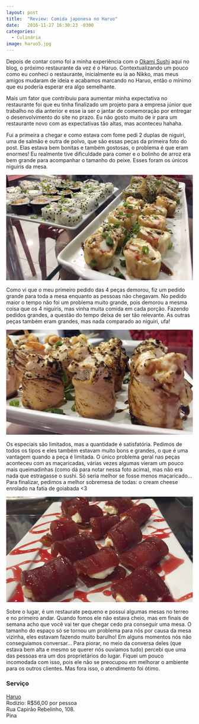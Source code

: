 ```yaml
---
layout: post
title:  "Review: Comida japonesa no Haruo"
date:   2016-11-27 16:30:23 -0300
categories:
  - Culinária
image: haruo5.jpg
---
```


Depois de contar como foi a minha experiência com o [Okami Sushi](http://dudseofusca.com/okami-sushi/) aqui no blog, o próximo restaurante da vez é o Haruo. Contextualizando um pouco como eu conheci o restaurante, inicialmente eu ia ao Nikko, mas meus amigos mudaram de ideia e acabamos marcando no Haruo, então o mínimo que eu poderia esperar era algo semelhante.

Mais um fator que contribuiu para aumentar minha expectativa no restaurante foi que eu tinha finalizado um projeto para a empresa júnior que trabalho no dia anterior e esse ia ser o jantar de comemoração por entregar o desenvolvimento do site no prazo. Eu não gosto muito de ir para um restaurante novo com as expectativas tão altas, mas aconteceu hahaha.

Fui a primeira a chegar e como estava com fome pedi 2 duplas de niguiri, uma de salmão e outra de polvo, que são essas peças da primeira foto do post. Elas estava bem bonitas e também gostosas, o problema é que eram enormes! Eu realmente tive dificuldade para comer e o bolinho de arroz era bem grande para acompanhar o tamanho do peixe. Esses foram os únicos niguiris da mesa.

![Uramakis e especiais](/assets/images/posts/haruo1.jpg)

Como vi que o meu primeiro pedido das 4 peças demorou, fiz um pedido grande para toda a mesa enquanto as pessoas não chegavam. No pedido maior o tempo não foi um problema muito grande, pois demorou a mesma coisa que os 4 niguiris, mas vinha muita comida em cada porção. Fazendo pedidos grandes, a questão do tempo deixa de ser tão relevante. As outras peças também eram grandes, mas nada comparado ao niguiri, ufa!

![Sushis especiais](/assets/images/posts/haruo2.jpg)

Os especiais são limitados, mas a quantidade é satisfatória. Pedimos de todos os tipos e eles também estavam muito bons e grandes, o que é uma vantagem quando a peça é limitada. O único problema geral nas peças aconteceu com as maçaricadas, várias vezes algumas vieram um pouco mais queimadinhas (como dá para notar nessa foto acima), mas não era nada que estragasse o sushi. Só seria melhor se fosse menos maçaricado... Para finalizar, pedimos a melhor sobremesa de todas: o cream cheese enrolado na fatia de goiabada <3

![Delícia Joy](/assets/images/posts/haruo3.jpg)

Sobre o lugar, é um restaurate pequeno e possui algumas mesas no terreo e no primeiro andar. Quando fomos ele não estava cheio, mas em finais de semana acho que você vai ter que chegar cedo pra conseguir uma mesa. O tamanho do espaço só se tornou um problema para nós por causa da mesa vizinha, eles estavam fazendo muito barulho! Em alguns momentos nós não conseguíamos conversar... Para piorar, no meio da conversa deles (que estava bem alta e mesmo se querer nós ouvíamos tudo) percebi que uma das pessoas era um dos proprietários do lugar. Fiquei um pouco incomodada com isso, pois ele não se preocupou em melhorar o ambiente para os outros clientes. Mas fora isso, o atendimento foi ótimo.

### Serviço

[Haruo](https://www.facebook.com/haruotemakis/)  
Rodízio: R$56,00 por pessoa  
Rua Capirão Rebelinho, 108.  
Pina
